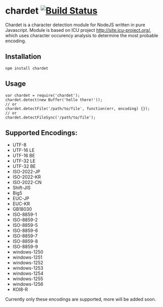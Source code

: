 

chardet [![Build Status](https://travis-ci.org/runk/node-chardet.png)](https://travis-ci.org/runk/node-chardet)
=====

Chardet is a character detection module for NodeJS written in pure Javascript.
Module is based on ICU project http://site.icu-project.org/, which uses character
occurency analysis to determine the most probable encoding.

## Installation

    npm install chardet

## Usage

    var chardet = require('chardet');
    chardet.detect(new Buffer('hello there!'));
    // or
    chardet.detectFile('/path/to/file', function(err, encoding) {});
    // or
    chardet.detectFileSync('/path/to/file');

## Supported Encodings:

* UTF-8
* UTF-16 LE
* UTF-16 BE
* UTF-32 LE
* UTF-32 BE
* ISO-2022-JP
* ISO-2022-KR
* ISO-2022-CN
* Shift-JIS
* Big5
* EUC-JP
* EUC-KR
* GB18030
* ISO-8859-1
* ISO-8859-2
* ISO-8859-5
* ISO-8859-6
* ISO-8859-7
* ISO-8859-8
* ISO-8859-9
* windows-1250
* windows-1251
* windows-1252
* windows-1253
* windows-1254
* windows-1255
* windows-1256
* KOI8-R

Currently only these encodings are supported, more will be added soon.